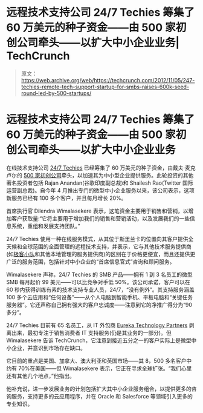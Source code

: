 # 远程技术支持公司 24/7 Techies 筹集了 60 万美元的种子资金——由 500 家初创公司牵头——以扩大中小企业业务| TechCrunch

> 原文：<https://web.archive.org/web/https://techcrunch.com/2012/11/05/247-techies-remote-tech-support-startup-for-smbs-raises-600k-seed-round-led-by-500-startups/>

# 远程技术支持公司 24/7 Techies 筹集了 60 万美元的种子资金——由 500 家初创公司牵头——以扩大中小企业业务

在线技术支持公司 [24/7 Techies](https://web.archive.org/web/20230323065144/http://www.247techies.com/) 已经筹集了 60 万美元的种子资金，由戴夫·麦克卢尔的 [500 家初创公司](https://web.archive.org/web/20230323065144/http://500.co/)牵头，以加速其为中小型企业提供服务。此轮投资的其他著名投资者包括 Rajan Anandan(谷歌印度副总裁)和 Shailesh Rao(Twitter 国际运营副总裁)。自今年 4 月推出专门的微型中小企业服务以来，该公司表示，这项新服务已经有 100 多个客户，并且每月增长 20%。

首席执行官 Dilendra Wimalasekere 表示，这笔资金主要用于销售和营销，以增加客户获取量:“它将主要用于增加我们的销售和营销活动，以及发展我们的一些信息系统，重组和发展支持团队。”

24/7 Techies 使用一种在线服务模式，从其位于斯里兰卡的位置向其客户提供全天候和全球范围的全面管理的远程技术支持，并表示，它与其他技术服务提供商(如[极客小队](https://web.archive.org/web/20230323065144/https://techcrunch.com/2010/08/05/geek-squad-will-have-you-shell-out-29-to-setup-your-ereader/)和其他本地管理的服务提供商)的区别在于价格更便宜，而且还提供更广泛的服务范围，包括针对中小企业的“首席信息官式”咨询和顾问服务。

Wimalasekere 声称，24/7 Techies 的 SMB 产品——拥有 1 到 3 名员工的微型 SMB 每月起价 99 美元——可以比竞争对手低 50%。该公司承诺，客户可以在 60 秒内获得训练有素的技术支持专业人员，24/7，“没有例外”。其支持服务涵盖 100 多个云应用和“任何设备”——从个人电脑到智能手机、平板电脑和“关键任务服务器”。它还声称自己拥有强大的客户忠诚度——注意到它的净推广得分为“90 多分”。

24/7 Techies 目前有 65 名员工，从 IT 外包商 [Eureka Technology Partners](https://web.archive.org/web/20230323065144/http://www.eurekamsp.com/topAbout.php) 剥离出来，最初专注于销售消费者 IT 支持服务(仍是其业务的一部分)。但 Wimalasekere 告诉 TechCrunch，它注意到接近五分之一的客户实际上是微型中小企业，并意识到市场存在缺口。

它目前的重点是美国、加拿大、澳大利亚和英国市场——其 8，500 多名客户中约有 70%在美国——但 Wimalasekere 表示，它正在寻求全球扩张。“我们心里还有其他几个地点，”他指出。

他补充说，进一步发展业务的计划包括扩大其中小企业服务组合，以提供更多的咨询服务，支持更多的云应用程序，并在 Oracle 和 Salesforce 等领域引入更多的专业知识。